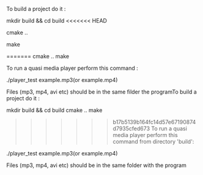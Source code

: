 To build a project do it :

mkdir build && cd build
<<<<<<< HEAD

cmake ..

make

=======
cmake ..
make


To run a quasi media player perform this command :

./player_test example.mp3(or example.mp4)

Files (mp3, mp4, avi etc) should be in the same filder the programTo build a project do it :

mkdir build && cd build
cmake ..
make


>>>>>>> b17b5139b164fc14d57e67190874d7935cfed673
To run a quasi media player perform this command from directory 'build':
 
./player_test example.mp3(or example.mp4)
 
Files (mp3, mp4, avi etc) should be in the same folder with the program 
